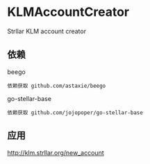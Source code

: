 # KLMAccountCreator
Strllar KLM account creator

## 依赖
beego

    依赖获取 github.com/astaxie/beego
  
go-stellar-base

    依赖获取 github.com/jojopoper/go-stellar-base

## 应用
  http://klm.strllar.org/new_account
